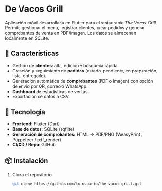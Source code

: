 # De Vacos Grill

Aplicación móvil desarrollada en Flutter para el restaurante _The Vacos Grill_.  
Permite gestionar el menú, registrar clientes, crear pedidos y generar comprobantes de venta en PDF/imagen. Los datos se almacenan localmente en SQLite.

## 🚀 Características

- Gestión de **clientes**: alta, edición y búsqueda rápida.  
- Creación y seguimiento de **pedidos** (estado: pendiente, en preparación, listo, entregado).  
- Generación automática de **comprobantes** (PDF o imagen) con opción de envío por QR, correo o WhatsApp.  
- **Dashboard** de estadísticas de ventas.  
- Exportación de datos a CSV.  

## 🔧 Tecnología

- **Frontend:** Flutter (Dart)  
- **Base de datos:** SQLite (sqflite)  
- **Generación de comprobantes:** HTML → PDF/PNG (WeasyPrint / Puppeteer / pdf_render)  
- **CI/CD / Repo:** GitHub

## 📦 Instalación

1. Clona el repositorio  
   ```bash
   git clone https://github.com/tu-usuario/the-vacos-grill.git
